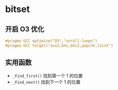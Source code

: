 # bitset

## 开启 O3 优化 
```cpp
#pragma GCC optimize("O3","unroll-loops")
#pragma GCC target("avx2,bmi,bmi2,popcnt,lzcnt")

```

## 实用函数

- `_Find_first()` 找到第一个 1 的位置
- `_Find_next()` 找到下一个 1 的位置